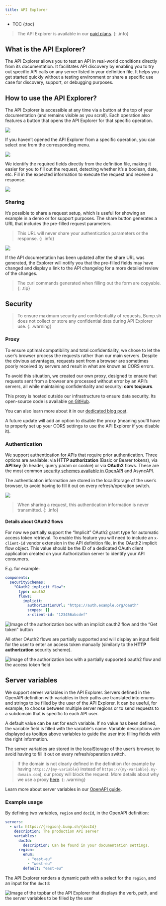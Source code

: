 ```yaml
---
title: API Explorer
---
```


- TOC
{:toc}

> The API Explorer is available in our [paid plans](https://bump.sh/pricing/).
{: .info}

## What is the API Explorer?

The API Explorer allows you to test an API in real-world conditions directly from its documentation. It facilitates API discovery by enabling you to try out specific API calls on any server listed in your definition file. It helps you get started quickly without a testing environment or share a specific use case for discovery, support, or debugging purposes.

## How to use the API Explorer?

The API Explorer is accessible at any time via a button at the top of your documentation (and remains visible as you scroll). Each operation also features a button that opens the API Explorer for that specific operation.

![](/images/help/explorer/explorer-button.png)

If you haven’t opened the API Explorer from a specific operation, you can select one from the corresponding menu.

![](/images/help/explorer/explorer-operation-selection.png)

We identify the required fields directly from the definition file, making it easier for you to fill out the request, detecting whether it’s a boolean, date, etc. Fill in the expected information to execute the request and receive a response.

![](/images/help/explorer/explorer-response.png)

### Sharing

It’s possible to share a request setup, which is useful for showing an example in a demo or for support purposes. The share button generates a URL that includes the pre-filled request parameters.

> This URL will never share your authentication parameters or the response.
{: .info}

![](/images/help/explorer/explorer-share.png)

If the API documentation has been updated after the share URL was generated, the Explorer will notify you that the pre-filled fields may have changed and display a link to the API changelog for a more detailed review of the changes.

> The curl commands generated when filling out the form are copyable.
{: .tip}

## Security

> To ensure maximum security and confidentiality of requests, Bump.sh does not collect or store any confidential data during API Explorer use.
{: .warning}

### Proxy

To ensure optimal compatibility and total confidentiality, we chose to let the user’s browser process the requests rather than our main servers. Despite the obvious advantages, requests sent from a browser are sometimes poorly received by servers and result in what are known as CORS errors.

To avoid this situation, we created our own proxy, designed to ensure that requests sent from a browser are processed without error by an API’s servers, all while maintaining confidentiality and security: **cors toujours**.

This proxy is hosted outside our infrastructure to ensure data security. Its open-source code is available [on GitHub](https://github.com/bump-sh/cors-toujours).

You can also learn more about it in our [dedicated blog post](https://bump.sh/blog/releasing-cors-proxy-opensource/).

A future update will add an option to disable the proxy (meaning you'll have to properly set up your CORS settings to use the API Explorer if you disable it).

### Authentication

We support authentication for APIs that require prior authentication. Three options are available: via **HTTP authorization** (Basic or Bearer tokens), via **API key** (In header, query param or cookie) or via **OAuth2** flows. These are the most common [security schemes available in OpenAPI](https://spec.openapis.org/oas/v3.1.0#security-scheme-object) and AsyncAPI.

The authentication information are stored in the localStorage of the user’s browser, to avoid having to fill it out on every refresh/operation switch.

![](/images/help/explorer/explorer-auth.png)

> When sharing a request, this authentication information is never transmitted.
{: .info}

#### Details about OAuth2 flows

For now we partially support the “Implicit” OAuth2 grant type for automatic access token retrieval. To enable this feature you will need to include an `x-client-id` vendor extension in the API definition file, in the OAuth2 implicit flow object. This value should be the ID of a dedicated OAuth client application created on your Authorization server to identify your API consumers.

E.g. for example:
```yaml
components:
  securitySchemes:
    "OAuth2 implicit flow":
      type: oauth2
      flows:
        implicit:
          authorizationUrl: "https://auth.example.org/oauth"
          scopes: {}
          x-client-id: "123456abcdef"
```

![Image of the authorization box with an implicit oauth2 flow and the “Get token” button](/images/help/explorer/oauth-automatic-implicit-flow.png)

All other OAuth2 flows are partially supported and will display an input field for the user to enter an access token manually (similarly to the **HTTP authorization** security scheme).

![Image of the authorization box with a partially supported oauth2 flow and the access token field](/images/help/explorer/oauth-access-token-field.png)

## Server variables

We support server variables in the API Explorer. Servers defined in the OpenAPI definition with variables in their paths are translated into enums and strings to be filled by the user of the API Explorer. It can be useful, for example, to choose between multiple server regions or to send requests to a subdomain that is specific to each API user.

A default value can be set for each variable. If no value has been defined, the variable field is filled with the variable's name. Variable descriptions are displayed as tooltips above variables to guide the user into filling fields with the right information.

The server variables are stored in the localStorage of the user’s browser, to avoid having to fill it out on every refresh/operation switch.

> If the domain is not clearly defined in the definition (for example by having ```https://{my-variable}``` instead of ```https://{my-variable}.my-domain.com```), our proxy will block the request. More details about why we use a proxy [here](/help/documentation-experience/api-explorer/#proxy).
{: .warning}

Learn more about server variables in our [OpenAPI guide](/guides/openapi/specification/v3.1/understanding-structure/api-servers/#server-variables).

### Example usage

By defining two variables, `region` and `docId`, in the OpenAPI definition:
```yaml
servers:
  - url: https://{region}.bump.sh/{docId}
    description: The production API server
    variables:
      docId:
        description: Can be found in your documentation settings.
      region:
        enum:
          - "east-eu"
          - "west-eu"
        default: "east-eu"
```

The API Explorer renders a dynamic path with a select for the `region`, and an input for the `docId`:

![Image of the topbar of the API Explorer that displays the verb, path, and the server variables to be filled by the user](/images/help/explorer/explorer-server-variables-global-display.png)